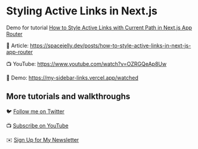 # Styling Active Links in Next.js

Demo for tutorial [How to Style Active Links with Current Path in Next.js App Router](https://www.youtube.com/watch?v=OZRGQeAp8Uw)

📝 Article: https://spacejelly.dev/posts/how-to-style-active-links-in-next-js-app-router

📺 YouTube: https://www.youtube.com/watch?v=OZRGQeAp8Uw

🚀 Demo: https://my-sidebar-links.vercel.app/watched

## More tutorials and walkthroughs

🐦 [Follow me on Twitter](https://twitter.com/colbyfayock)

📺 [Subscribe on YouTube](https://www.youtube.com/colbyfayock)

✉️ [Sign Up for My Newsletter](https://colbyfayock.com/newsletter)
